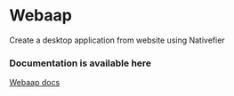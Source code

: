 # Webaap
Create a desktop application from website using Nativefier

### Documentation is available here

[Webaap docs](https://github.com/4ly-a/Webaap/blob/gh-pages/index.md)
